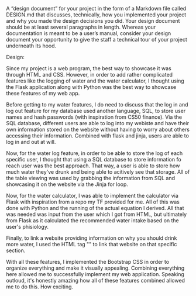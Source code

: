 A “design document” for your project in the form of a Markdown file called DESIGN.md that discusses, technically, how you implemented your project and why you made the design decisions you did. Your design document should be at least several paragraphs in length. Whereas your documentation is meant to be a user’s manual, consider your design document your opportunity to give the staff a technical tour of your project underneath its hood.

Design:

Since my project is a web program, the best way to showcase it was through HTML and CSS. However, in order to add rather complicated features like the logging of water and the water calculator, I thought using the Flask application along with Python was the best way to showcase these features of my web app.

Before getting to my water features, I do need to discuss that the log in and log out feature for my database used another language, SQL, to store user names and hash passwords (with inspiration from CS50 finance). Via the SQL database, different users are able to log into my webiste and have their own information stored on the website without having to worry about others accessing their information. Combined with flask and jinja, users are able to log in and out at will.

Now, for the water log feature, in order to be able to store the log of each specific user, I thought that using a SQL database to store information fo reach user was the best approach. That way, a user is able to store how much water they've drunk and being able to acitively see that storage. All of the table viewing was used by grabbing the information from SQL and showcasing it on the website via the Jinja for loop.

Now, for the water calculator, I was able to implement the calculator via Flask with inspiration from a repo my TF provided for me. All of this was done with Python and the running of the actual equation I derived. All that was needed was input from the user which I got from HTML, but ultimately from Flask as it calculated the recommended water intake based on the user's phisiology.

Finally, to link a website providing information on why you should drink more water, I used the HTML tag "<a>" to link that website on that specific section.

With all these features, I implemented the Bootstrap CSS in order to organize everything and make it visually appealing. Combining everything here allowed me to successfully implement my web application. Speaking outloud, it's honestly amazing how all of these features combined allowed me to do this. How exciting.